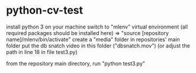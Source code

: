# python-cv-test


install python 3 on your machine
switch to "mlenv" virtual environment (all required packages should be installed here) => "source [repository name]/mlenv/bin/activate"
create a "media" folder in repositories' main folder 
put the db snatch video in this folder ("dbsnatch.mov") (or adjust the path in line 18 in file test3.py)

from the repository main directory, run "python test3.py"
